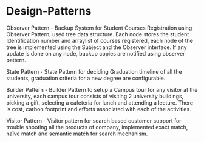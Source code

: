 # Design-Patterns


Observer Pattern - 
Backup System for Student Courses Registration using Observer Pattern, used tree data structure. Each node stores the student Identification number and arraylist of courses registered, each node of the tree is implemented using the Subject and the Observer interface. If any update is done on any node, backup copies are notified using observer pattern.


State Pattern - 
State Pattern for deciding Graduation timeline of all the students, graduation criteria for a new degree are configurable.


Builder Pattern - 
Builder Pattern to setup a Campus tour for any visitor at the university, each campus tour consists of visiting 2 university buildings, picking a gift, selecting a cafeteria for lunch and attending a lecture. There is cost, carbon footprint and efforts associated with each of the activities.


Visitor Pattern - 
Visitor pattern for search based customer support for trouble shooting all the products of company, implemented exact match, naïve match and semantic match for search mechanism.
